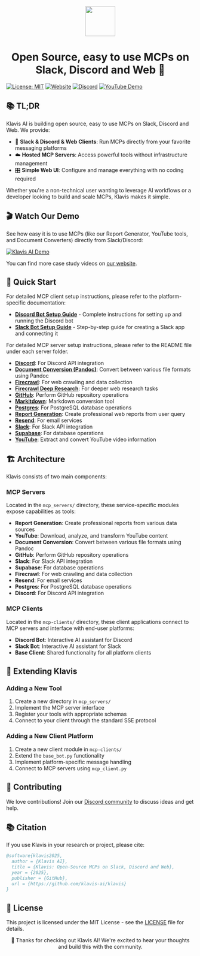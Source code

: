 <div align="center">
  <picture>
    <img src="https://raw.githubusercontent.com/klavis-ai/klavis/main/static/klavis-ai.png" width="80">
  </picture>
</div>

<h1 align="center">Open Source, easy to use MCPs on Slack, Discord and Web 🚀</h1>

[![License: MIT](https://img.shields.io/badge/License-MIT-blue.svg)](LICENSE)
[![Website](https://img.shields.io/badge/Website-🌐-purple)](https://www.klavis.ai)
[![Discord](https://img.shields.io/discord/1356754991989133462?color=7289DA&label=Community&logo=discord&logoColor=white)](https://discord.com/invite/P6fFgv2w)
[![YouTube Demo](https://img.shields.io/badge/Demo-YouTube-red)](https://www.youtube.com/@KlavisAI-w2l)

## 📚 TL;DR

Klavis AI is building open source, easy to use MCPs on Slack, Discord and Web. We provide:

- 💬 **Slack & Discord & Web Clients**: Run MCPs directly from your favorite messaging platforms
- ☁️ **Hosted MCP Servers**: Access powerful tools without infrastructure management
- 🎛️ **Simple Web UI**: Configure and manage everything with no coding required

Whether you're a non-technical user wanting to leverage AI workflows or a developer looking to build and scale MCPs, Klavis makes it simple.

## 🎬 Watch Our Demo

See how easy it is to use MCPs (like our Report Generator, YouTube tools, and Document Converters) directly from Slack/Discord:

[![Klavis AI Demo](https://i3.ytimg.com/vi/9-QQAhrQWw8/maxresdefault.jpg)](https://www.youtube.com/watch?v=9-QQAhrQWw8)

You can find more case study videos on [our website](https://www.klavis.ai). 

## 🚀 Quick Start

For detailed MCP client setup instructions, please refer to the platform-specific documentation:
- [**Discord Bot Setup Guide**](mcp_clients/README-Discord.md) - Complete instructions for setting up and running the Discord bot
- [**Slack Bot Setup Guide**](mcp_clients/README-Slack.md) - Step-by-step guide for creating a Slack app and connecting it

For detailed MCP server setup instructions, please refer to the README file under each server folder.

- [**Discord**](mcp_servers/discord/README.md): For Discord API integration
- [**Document Conversion (Pandoc)**](mcp_servers/pandoc/README.md): Convert between various file formats using Pandoc
- [**Firecrawl**](mcp_servers/firecrawl/README.md): For web crawling and data collection
- [**Firecrawl Deep Research**](mcp_servers/firecrawl_deep_research/README.md): For deeper web research tasks
- [**GitHub**](mcp_servers/github/README.md): Perform GitHub repository operations
- [**Markitdown**](mcp_servers/markitdown/README.md): Markdown conversion tool
- [**Postgres**](mcp_servers/postgres/README.md): For PostgreSQL database operations
- [**Report Generation**](mcp_servers/report_generation/README.md): Create professional web reports from user query
- [**Resend**](mcp_servers/resend/README.md): For email services
- [**Slack**](mcp_servers/slack/README.md): For Slack API integration
- [**Supabase**](mcp_servers/supabase/README.md): For database operations
- [**YouTube**](mcp_servers/youtube/README.md): Extract and convert YouTube video information

## 🏗️ Architecture

Klavis consists of two main components:

### MCP Servers

Located in the `mcp_servers/` directory, these service-specific modules expose capabilities as tools:

- **Report Generation**: Create professional reports from various data sources
- **YouTube**: Download, analyze, and transform YouTube content
- **Document Conversion**: Convert between various file formats using Pandoc
- **GitHub**: Perform GitHub repository operations
- **Slack**: For Slack API integration
- **Supabase**: For database operations
- **Firecrawl**: For web crawling and data collection
- **Resend**: For email services
- **Postgres**: For PostgreSQL database operations
- **Discord**: For Discord API integration

### MCP Clients

Located in the `mcp-clients/` directory, these client applications connect to MCP servers and interface with end-user platforms:

- **Discord Bot**: Interactive AI assistant for Discord
- **Slack Bot**: Interactive AI assistant for Slack
- **Base Client**: Shared functionality for all platform clients

## 🧩 Extending Klavis

### Adding a New Tool

1. Create a new directory in `mcp_servers/`
2. Implement the MCP server interface
3. Register your tools with appropriate schemas
4. Connect to your client through the standard SSE protocol

### Adding a New Client Platform

1. Create a new client module in `mcp-clients/`
2. Extend the `base_bot.py` functionality
3. Implement platform-specific message handling
4. Connect to MCP servers using `mcp_client.py`

## 🤝 Contributing

We love contributions! Join our [Discord community](https://discord.gg/cVNXvzs5) to discuss ideas and get help.

## 📚 Citation

If you use Klavis in your research or project, please cite:

```bibtex
@software{klavis2025,
  author = {Klavis AI},
  title = {Klavis: Open-Source MCPs on Slack, Discord and Web},
  year = {2025},
  publisher = {GitHub},
  url = {https://github.com/klavis-ai/klavis}
}
```

## 📜 License

This project is licensed under the MIT License - see the [LICENSE](LICENSE) file for details.

<div align="center">
🙏 Thanks for checking out Klavis AI! We're excited to hear your thoughts and build this with the community.
</div> 